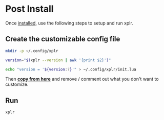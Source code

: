 # Post Install

Once [installed][1], use the following steps to setup and run xplr.

## Create the customizable config file

```bash
mkdir -p ~/.config/xplr

version="$(xplr --version | awk '{print $2}')"

echo "version = '${version:?}'" > ~/.config/xplr/init.lua
```

Then **[copy from here][2]** and remove / comment out what you don't want to customize.

## Run

```
xplr
```

[1]: install.md
[2]: https://github.com/sayanarijit/xplr/blob/main/src/init.lua
[3]: upgrade-guide.md
